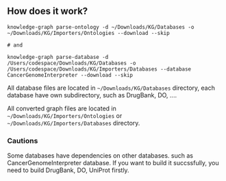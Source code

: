 ## How does it work?

```
knowledge-graph parse-ontology -d ~/Downloads/KG/Databases -o ~/Downloads/KG/Importers/Ontologies --download --skip

# and

knowledge-graph parse-database -d /Users/codespace/Downloads/KG/Databases -o /Users/codespace/Downloads/KG/Importers/Databases --database CancerGenomeInterpreter --download --skip
```

All database files are located in `~/Downloads/KG/Databases` directory, each database have own subdirectory, such as DrugBank, DO, ....

All converted graph files are located in `~/Downloads/KG/Importers/Ontologies` or `~/Downloads/KG/Importers/Databases` directory.

### Cautions

Some databases have dependencies on other databases. such as CancerGenomeInterpreter database. If you want to build it succssfully, you need to build DrugBank, DO, UniProt firstly.
